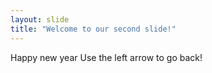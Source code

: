 ```yaml
---
layout: slide
title: "Welcome to our second slide!"
---
```

Happy new year
Use the left arrow to go back!
